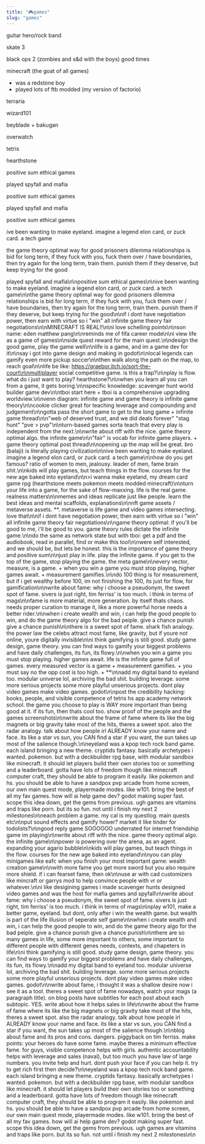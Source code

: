 ```yaml
---
title: "🎮games"
slug: "games"
---
```


guitar hero/rock band

skate 3

black ops 2 (zombies and s&d with the boys) good times

minecraft (the goat of all games)
- was a redstone boy
- played lots of ftb modded (my version of factorio)

terraria

wizard101

beyblade + bakugan

overwatch

tetris

hearthstone

positive sum ethical games

played spyfall and mafia

positive sum ethical games

played spyfall and mafia

positive sum ethical games

ive been wanting to make eyeland. imagine a legend elon card, or zuck card. a tech game

the game theory optimal way for good prisoners dilemma relationships is bid for long term, if they fuck with you, fuck them over / have boundaries, then try again for the long term, train them. punish them if they deserve, but keep trying for the good

played spyfall and mafia\n\npositive sum ethical games\n\nive been wanting to make eyeland. imagine a legend elon card, or zuck card. a tech game\n\nthe game theory optimal way for good prisoners dilemma relationships is bid for long term, if they fuck with you, fuck them over / have boundaries, then try again for the long term, train them. punish them if they deserve, but keep trying for the good\n\nif i dont have negotiation power, then earn with virtue so i "win" all infinite game theory fair negotiations\n\nMINECRAFT IS REAL!!\n\ni love schelling points\n\nson name: eden matthew pang\n\nreminds me of fifa career mode\n\ni view life as a game of games\n\nside quest reward for the main quest.\n\ndesign the good game, play the game well\n\nlife is a game, and im a game dev for it\n\nsay i got into game design and making in godot\n\nlocal legends can gamify even more pickup soccer\n\nthen walk along the path on the map, to reach goal\n\nlife be like: https://graebor.itch.io/sort-the-court\n\nmultiplayer social competitive game. is this a trap?\n\nplay is flow. what do i just want to play? hearthstone?\n\nwhen you learn all you can from a game, it gets boring.\n\nspecific knowledge: scavenger hunt world builder game dev\n\ntboi start here + tboi is a comprehensive upgrading worldview.\n\nvenn diagram: infinite game and game theory is infinite game theory\n\ncookie clicker great for teaching leverage and compounding and judgement\n\ngotta pass the short game to get to the long game + infinite game thread\n\n"web of deserved trust, and we did deals forever" "stag hunt" "pve > pvp"\n\nturn-based games sorta teach that every play is independent from the next.\n\nwrite about riff with the nice. game theory optimal algo. the infinite game\n\n"fair" is vocab for infinite game players. + game theory optimal post thread\n\nopening up the map will be great. bro (balaji) is literally playing civilization\n\nive been wanting to make eyeland. imagine a legend elon card, or zuck card. a tech game\n\nhow do you get famous? ratio of women to men, jealousy. leader of men, fame brain shit.\n\nkids will play games, but teach things in the flow. courses for the new age baked into eyeland\n\n>i wanna make eyeland, my dream card game rpg (hearthstone meets pokemon meets modded minecraft)\n\nturn your life into a game, for the sake of flow-maxxing. life is the real game. realness matters\n\nmemes and ideas replicate just like people. learn the best ideas and mental scaffolds, explanations\n\nnft game assets / metaverse assets. **. metaverse is life game and video games intersecting. love that\n\nif i dont have negotiation power, then earn with virtue so i "win" all infinite game theory fair negotiations\n\ngame theory optimal: if you'll be good to me, i'll be good to you. game theory rules dictate the infinite game.\n\ndo the same as network state but with tboi: get a pdf and the audiobook, read in parallel, find or make this tool\n\nwere self interested, and we should be, but lets be honest. this is the importance of game theory and positive sum\n\njust play in life. play the infinite game. if you get to the top of the game, stop playing the game. the meta game\n\nevery vector, measure, is a game. + when you win a game you must stop playing, higher games await. + measurement gamifies.\n\ndo 100 thing is for measurement, but if i get wealthy before 100, im not finishing the 100, its just for flow, for gamification\n\nwrite about fame: why i choose a pseudonym, the sweet spot of fame. sivers is just right, tim ferriss' is too much. i think in terms of mags\n\nfame is more material, more generation. by itself thats chaos. needs proper curation to manage it, like a more powerful horse needs a better rider.\n\nwhen i create wealth and win, i can help the good people to win, and do the game theory algo for the bad peiple. give a chance punish give a chance punish\n\nthere is a sweet spot of fame. shark fish analogy. the power law the celebs attract most fame, like gravity, but if youre not online, youre digitally invisible\n\ni think gamifying is still good. study game design, game theory. you can find ways to gamify your biggest problems and have daily challenges, its fun, its flowy.\n\nwhen you win a game you must stop playing. higher games await. life is the infinite game full of games. every measured vector is a game + measurement gamifies. + you must say no the opp cost is too high.  + **\n\nadd my digital band to eyeland too. modular universe lol, archiving the bad shit. building leverage. some more serious projects some more playful unserious projects. dont play video games make video games. godot\n\npost the credibility hacking: books, people, and visible competence of tetris hs app academy network school. the game you choose to play is WAY more important than being good at it. if its fun, then thats cool too. show proof of the people and the games screenshots\n\nwrite about the frame of fame where its like the big magnets or big gravity take most of the hits, theres a sweet spot. also the radar analogy. talk about how people irl ALREADY know your name and face. its like a star vs sun, you CAN find a star if you want, the sun takes up most of the salience though.\n\neyeland was a kpop tech rock band game. each island bringing a new theme. cryptids fantasy. basically archetypes i wanted. pokemon. but with a deckbuilder rpg base, with modular sandbox like minecraft. it should let players build their own stories too or something and a leaderboard. gotta have lots of freedom though like minecraft computer craft, they should be able to program it easily. like pokemon and hs. you should be able to have a sandpox pvp arcade from home screen, our own main quest mode, playermade modes. like w101. bring the best of all my fav games. how will ai help game dev? godot making super fast. scope this idea down, get the gems from previous. ugh games are vitamins and traps like porn. but its so fun. not until i finish my next 2 milestones\n\neach problem a game. my cal is my questlog. main quests etc\n\nput sound effects and gamify hower? market it like tinder for todolists?\n\ngood reply game SOOOOOO underrated for internet friendship game im playing\n\nwrite about riff with the nice. game theory optimal algo. the infinite game\n\npower is powering over the arena, as an agent. expanding your agario bubble\n\nkids will play games, but teach things in the flow. courses for the new age baked into eyeland\n\nyou can play minigames like eafc when you finish your most important game: wealth creation game\n\nwith more fame you get more sword but you also require more shield. if i can fearset fame, then ok\n\nuse ar with cad customizers like mincraft or garrys mod to help convince people with vr or whatever.\n\ni like desigining games i made scavenger hunts designed video games and was the host for mafia games and spyfall\n\nwrite about fame: why i choose a pseudonym, the sweet spot of fame. sivers is just right, tim ferriss' is too much. i think in terms of mags\n\nplay w101, make a better game, eyeland. but dont, only after i win the wealth game. but wealth is part of the life illusion of seperate self game\n\nwhen i create wealth and win, i can help the good people to win, and do the game theory algo for the bad peiple. give a chance punish give a chance punish\n\nthere are so many games in life, some more important to others, some important to different people with different genes needs, contexts, and chapeters in life\n\ni think gamifying is still good. study game design, game theory. you can find ways to gamify your biggest problems and have daily challenges, its fun, its flowy.\n\nadd my digital band to eyeland too. modular universe lol, archiving the bad shit. building leverage. some more serious projects some more playful unserious projects. dont play video games make video games. godot\n\nwrite about fame, i thought it was a shallow desire now i see it as a tool. theres a sweet spot of fame nowadays, watch your mags (a paragraph title). on blog posts have subtitles for each post about each subtopic. YES. write about how it helps sales in life\n\nwrite about the frame of fame where its like the big magnets or big gravity take most of the hits, theres a sweet spot. also the radar analogy. talk about how people irl ALREADY know your name and face. its like a star vs sun, you CAN find a star if you want, the sun takes up most of the salience though.\n\nblog about fame and its pros and cons. dangers. piggyback on tim ferriss. make points: your heroes do have some fame. maybe theres a minimum effective fame. for guys, visible competence helps with girls. authentic accountability helps with leverage and sales (naval), but too much you have law of large numbers. you invite help and hurt. dont push your face if you can help it. try to get rich first then decide?\n\neyeland was a kpop tech rock band game. each island bringing a new theme. cryptids fantasy. basically archetypes i wanted. pokemon. but with a deckbuilder rpg base, with modular sandbox like minecraft. it should let players build their own stories too or something and a leaderboard. gotta have lots of freedom though like minecraft computer craft, they should be able to program it easily. like pokemon and hs. you should be able to have a sandpox pvp arcade from home screen, our own main quest mode, playermade modes. like w101. bring the best of all my fav games. how will ai help game dev? godot making super fast. scope this idea down, get the gems from previous. ugh games are vitamins and traps like porn. but its so fun. not until i finish my next 2 milestones\n\n